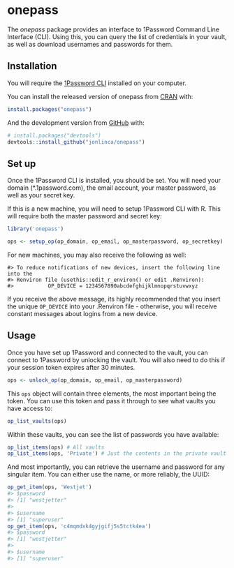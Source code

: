 
<!-- README.md is generated from README.Rmd. Please edit that file -->

# onepass

<!-- badges: start -->

<!-- badges: end -->

The *onepass* package provides an interface to 1Password Command Line
Interface (CLI). Using this, you can query the list of credentials in
your vault, as well as download usernames and passwords for them.

## Installation

You will require the [1Password
CLI](https://1password.com/downloads/command-line/) installed on your
computer.

You can install the released version of onepass from
[CRAN](https://CRAN.R-project.org) with:

``` r
install.packages("onepass")
```

And the development version from [GitHub](https://github.com/) with:

``` r
# install.packages("devtools")
devtools::install_github("jonlinca/onepass")
```

## Set up

Once the 1Password CLI is installed, you should be set. You will need
your domain (\*.1password.com), the email account, your master password,
as well as your secret key.

If this is a new machine, you will need to setup 1Password CLI with R.
This will require both the master password and secret key:

``` r
library('onepass')

ops <- setup_op(op_domain, op_email, op_masterpassword, op_secretkey) 
```

For new machines, you may also receive the following as well:

    #> To reduce notifications of new devices, insert the following line into the 
    #> Renviron file (usethis::edit_r_environ() or edit .Renviron):
    #>           OP_DEVICE = 1234567890abcdefghijklmnopqrstuvwxyz

If you receive the above message, its highly recommended that you insert
the unique `OP_DEVICE` into your .Renviron file - otherwise, you will
receive constant messages about logins from a new device.

## Usage

Once you have set up 1Password and connected to the vault, you can
connect to 1Password by unlocking the vault. You will also need to do
this if your session token expires after 30 minutes.

``` r
ops <- unlock_op(op_domain, op_email, op_masterpassword)
```

This `ops` object will contain three elements, the most important being
the token. You can use this token and pass it through to see what vaults
you have access to:

``` r
op_list_vaults(ops)
```

Within these vaults, you can see the list of passwords you have
available:

``` r
op_list_items(ops) # All vaults
op_list_items(ops, 'Private') # Just the contents in the private vault
```

And most importantly, you can retrieve the username and password for any
singular item. You can either use the name, or more reliably, the UUID:

``` r
op_get_item(ops, 'Westjet')
#> $password
#> [1] "westjetter"
#> 
#> $username
#> [1] "superuser"
op_get_item(ops, 'c4mqmdxk4gyjgifj5s5tctk4ea')
#> $password
#> [1] "westjetter"
#> 
#> $username
#> [1] "superuser"
```
